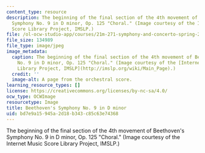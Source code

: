 ```yaml
---
content_type: resource
description: The beginning of the final section of the 4th movement of Beethoven's
  Symphony No. 9 in D minor, Op. 125 "Choral." (Image courtesy of the Internet Music
  Score Library Project, IMSLP.)
file: /ol-ocw-studio-app/courses/21m-271-symphony-and-concerto-spring-2007/bd7e9a15945a2d18b343c85c63e74368_21m-271s07.jpg
file_size: 134989
file_type: image/jpeg
image_metadata:
  caption: The beginning of the final section of the 4th movement of Beethoven's Symphony
    No. 9 in D minor, Op. 125 "Choral." (Image courtesy of the [Internet Music Score
    Library Project, IMSLP](http://imslp.org/wiki/Main_Page).)
  credit: ''
  image-alt: A page from the orchestral score.
learning_resource_types: []
license: https://creativecommons.org/licenses/by-nc-sa/4.0/
ocw_type: OCWImage
resourcetype: Image
title: Beethoven's Symphony No. 9 in D minor
uid: bd7e9a15-945a-2d18-b343-c85c63e74368
---
```

The beginning of the final section of the 4th movement of Beethoven's Symphony No. 9 in D minor, Op. 125 "Choral." (Image courtesy of the Internet Music Score Library Project, IMSLP.)